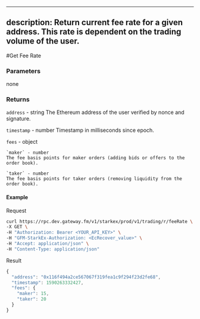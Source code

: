 
---
description: Return current fee rate for a given address. This rate is dependent on the trading volume of the user.
---
#Get Fee Rate

### **Parameters**

none

### **Returns**
`address` - string
The Ethereum address of the user verified by nonce and signature.

`timestamp` - number
Timestamp in milliseconds since epoch.

`fees` - object

    `maker` - number
    The fee basis points for maker orders (adding bids or offers to the order book).

    `taker` - number
    The fee basis points for taker orders (removing liquidity from the order book).

#### **Example**

Request

```bash
curl https://rpc.dev.gateway.fm/v1/starkex/prod/v1/trading/r/feeRate \
-X GET \
-H "Authorization: Bearer <YOUR_API_KEY>" \
-H "GFM-StarkEx-Authorization: <EcRecover_value>" \
-H "Accept: application/json" \
-H "Content-Type: application/json" 
```


Result

```javascript
{
  "address": "0x116f494a2ce567067f319fea1c9f294f23d2fe68",
  "timestamp": 1590263332427,
  "fees": {
    "maker": 15,
    "taker": 20
  }
}
```